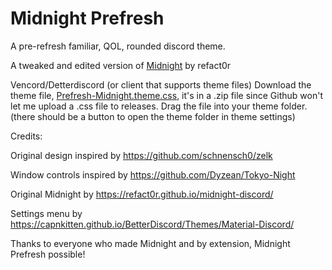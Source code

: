 # Midnight Prefresh
A pre-refresh familiar, QOL, rounded discord theme.

A tweaked and edited version of [Midnight](https://refact0r.github.io/midnight-discord/) by refact0r

Vencord/Detterdiscord (or client that supports theme files)
Download the theme file, [Prefresh-Midnight.theme.css](https://github.com/IyeViking/Midnight-Prefresh-Discord-Theme/releases), it's in a .zip file since Github won't let me upload a .css file to releases.
Drag the file into your theme folder. (there should be a button to open the theme folder in theme settings)

Credits:

Original design inspired by https://github.com/schnensch0/zelk

Window controls inspired by https://github.com/Dyzean/Tokyo-Night

Original Midnight by https://refact0r.github.io/midnight-discord/

Settings menu by https://capnkitten.github.io/BetterDiscord/Themes/Material-Discord/

Thanks to everyone who made Midnight and by extension, Midnight Prefresh possible!
